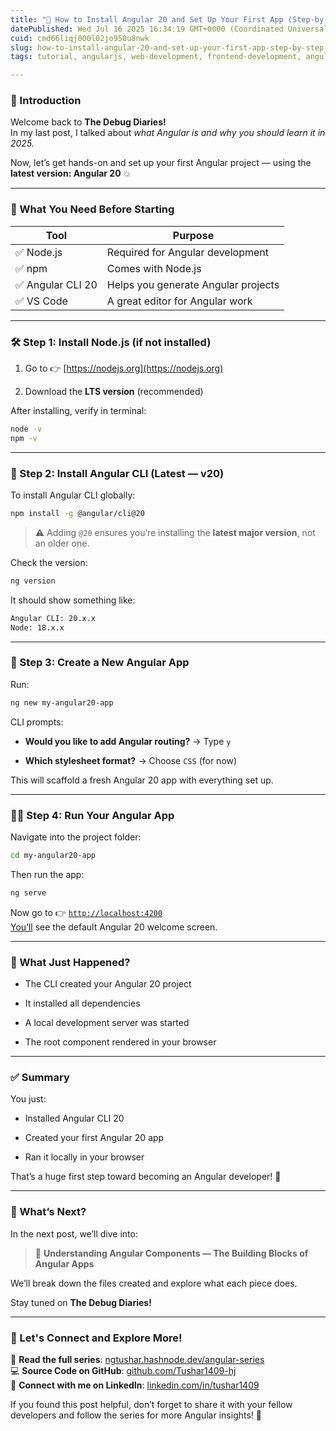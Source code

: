 ```yaml
---
title: "📝 How to Install Angular 20 and Set Up Your First App (Step-by-Step Guide)"
datePublished: Wed Jul 16 2025 16:34:19 GMT+0000 (Coordinated Universal Time)
cuid: cmd66liqj000l02jo950u8nwk
slug: how-to-install-angular-20-and-set-up-your-first-app-step-by-step-guide
tags: tutorial, angularjs, web-development, frontend-development, angular20

---
```


### 👋 Introduction

Welcome back to **The Debug Diaries!**  
In my last post, I talked about *what Angular is and why you should learn it in 2025.*

Now, let’s get hands-on and set up your first Angular project — using the **latest version: Angular 20** 💥

---

### 🧰 What You Need Before Starting

| **Tool** | **Purpose** |
| --- | --- |
| ✅ Node.js | Required for Angular development |
| ✅ npm | Comes with Node.js |
| ✅ Angular CLI 20 | Helps you generate Angular projects |
| ✅ VS Code | A great editor for Angular work |

---

### 🛠️ Step 1: Install Node.js (if not installed)

1. Go to 👉 [https://nodejs.org](https://nodejs.org)
    
2. Download the **LTS version** (recommended)
    

After installing, verify in terminal:

```bash
node -v
npm -v
```

---

### 🚀 Step 2: Install Angular CLI (Latest — v20)

To install Angular CLI globally:

```bash
npm install -g @angular/cli@20
```

> ⚠️ Adding `@20` ensures you’re installing the **latest major version**, not an older one.

Check the version:

```bash
ng version
```

It should show something like:

```bash
Angular CLI: 20.x.x
Node: 18.x.x
```

---

### 📁 Step 3: Create a New Angular App

Run:

```bash
ng new my-angular20-app
```

CLI prompts:

* **Would you like to add Angular routing?** → Type `y`
    
* **Which stylesheet format?** → Choose `CSS` (for now)
    

This will scaffold a fresh Angular 20 app with everything set up.

---

### 👨‍💻 Step 4: Run Your Angular App

Navigate into the project folder:

```bash
cd my-angular20-app
```

Then run the app:

```bash
ng serve
```

Now go to 👉 [`http://localhost:4200`  
You’ll](http://localhost:4200%EF%BF%BCYou%E2%80%99ll) see the default Angular 20 welcome screen.

---

### 🧠 What Just Happened?

* The CLI created your Angular 20 project
    
* It installed all dependencies
    
* A local development server was started
    
* The root component rendered in your browser
    

---

### ✅ Summary

You just:

* Installed Angular CLI 20
    
* Created your first Angular 20 app
    
* Ran it locally in your browser
    

That’s a huge first step toward becoming an Angular developer! 💪

---

### 📌 What’s Next?

In the next post, we’ll dive into:

> 🧱 **Understanding Angular Components — The Building Blocks of Angular Apps**

We’ll break down the files created and explore what each piece does.

Stay tuned on **The Debug Diaries!**

---

### 🔗 Let's Connect and Explore More!

📖 **Read the full series**: [ngtushar.hashnode.dev/angular-series](https://ngtushar.hashnode.dev/angular-series)  
💻 **Source Code on GitHub**: [github.com/Tushar1409-hj](https://github.com/Tushar1409-hj)  
🔗 **Connect with me on LinkedIn**: [linkedin.com/in/tushar1409](https://linkedin.com/in/tushar1409)

If you found this post helpful, don’t forget to share it with your fellow developers and follow the series for more Angular insights! 🚀